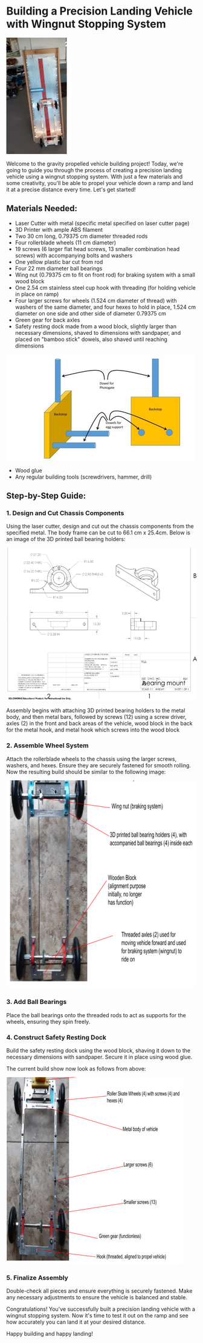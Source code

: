 # Building a Precision Landing Vehicle with Wingnut Stopping System

![](https://github.com/NeatPatel/gravity-vehicle/blob/main/images/gravity_vehicle_image.png?raw=true)

Welcome to the gravity propelled vehicle building project! Today, we're going to guide you through the process of creating a precision landing vehicle using a wingnut stopping system. With just a few materials and some creativity, you'll be able to propel your vehicle down a ramp and land it at a precise distance every time. Let's get started!

## Materials Needed:

- Laser Cutter with metal (specific metal specified on laser cutter page)
- 3D Printer with ample ABS filament
- Two 30 cm long, 0.79375 cm diameter threaded rods
- Four rollerblade wheels (11 cm diameter)
- 19 screws (6 larger flat head screws, 13 smaller combination head screws) with accompanying bolts and washers
- One yellow plastic bar cut from rod
- Four 22 mm diameter ball bearings
- Wing nut (0.79375 cm to fit on front rod) for braking system with a small wood block
- One 2.54 cm stainless steel cup hook with threading (for holding vehicle in place on ramp)
- Four larger screws for wheels (1.524 cm diameter of thread) with washers of the same diameter, and four hexes to hold in place, 1.524 cm diameter on one side and other side of diameter 0.79375 cm
- Green gear for back axles
- Safety resting dock made from a wood block, slightly larger than necessary dimensions, shaved to dimensions with sandpaper, and placed on "bamboo stick" dowels, also shaved until reaching dimensions

![](https://github.com/NeatPatel/gravity-vehicle/blob/main/images/vehicle_backstop_diagram.jpg?raw=true)

- Wood glue
- Any regular building tools (screwdrivers, hammer, drill)

## Step-by-Step Guide:

### 1. Design and Cut Chassis Components

Using the laser cutter, design and cut out the chassis components from the specified metal. The body frame can be cut to 66.1 cm x 25.4cm. Below is an image of the 3D printed ball bearing holders:

![](https://github.com/NeatPatel/gravity-vehicle/blob/main/images/bearing_3d_print_design.png?raw=true)

Assembly begins with attaching 3D printed bearing holders to the metal body, and then metal bars, followed by screws (12) using a screw driver, axles (2) in the front and back areas of the vehicle, wood block in the back for the metal hook, and metal hook which screws into the wood block

### 2. Assemble Wheel System

Attach the rollerblade wheels to the chassis using the larger screws, washers, and hexes. Ensure they are securely fastened for smooth rolling. Now the resulting build should be similar to the following image:

![](https://github.com/NeatPatel/gravity-vehicle/blob/main/images/vehicle_bottom.png?raw=true)

### 3. Add Ball Bearings

Place the ball bearings onto the threaded rods to act as supports for the wheels, ensuring they spin freely.

### 4. Construct Safety Resting Dock

Build the safety resting dock using the wood block, shaving it down to the necessary dimensions with sandpaper. Secure it in place using wood glue.

The current build show now look as follows from above:

![](https://github.com/NeatPatel/gravity-vehicle/blob/main/images/vehicle_top.png?raw=true)

### 5. Finalize Assembly

Double-check all pieces and ensure everything is securely fastened. Make any necessary adjustments to ensure the vehicle is balanced and stable.

Congratulations! You've successfully built a precision landing vehicle with a wingnut stopping system. Now it's time to test it out on the ramp and see how accurately you can land it at your desired distance.

Happy building and happy landing!
